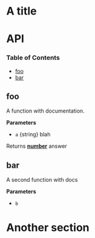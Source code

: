 # A title

# API

<!-- Generated by documentation.js. Update this documentation by updating the source code. -->

### Table of Contents

-   [foo](#foo)
-   [bar](#bar)

## foo

A function with documentation.

**Parameters**

-   `a`  {string} blah

Returns **[number](https://developer.mozilla.org/en-US/docs/Web/JavaScript/Reference/Global_Objects/Number)** answer

## bar

A second function with docs

**Parameters**

-   `b`  

# Another section
